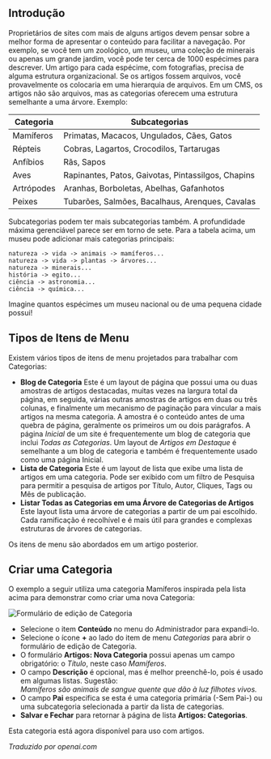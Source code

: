 <!-- Filename: J4.x:Getting_Started:_Adding_a_Category / Display title: Adicionando uma Categoria -->

## Introdução

Proprietários de sites com mais de alguns artigos devem pensar sobre a melhor forma de apresentar o conteúdo para facilitar a navegação. Por exemplo, se você tem um zoológico, um museu, uma coleção de minerais ou apenas um grande jardim, você pode ter cerca de 1000 espécimes para descrever. Um artigo para cada espécime, com fotografias, precisa de alguma estrutura organizacional. Se os artigos fossem arquivos, você provavelmente os colocaria em uma hierarquia de arquivos. Em um CMS, os artigos não são arquivos, mas as categorias oferecem uma estrutura semelhante a uma árvore. Exemplo:

| Categoria   | Subcategorias                         |
|-------------|---------------------------------------|
| Mamíferos   | Primatas, Macacos, Ungulados, Cães, Gatos |
| Répteis     | Cobras, Lagartos, Crocodilos, Tartarugas |
| Anfíbios    | Rãs, Sapos                           |
| Aves        | Rapinantes, Patos, Gaivotas, Pintassilgos, Chapins |
| Artrópodes  | Aranhas, Borboletas, Abelhas, Gafanhotos |
| Peixes      | Tubarões, Salmões, Bacalhaus, Arenques, Cavalas |

Subcategorias podem ter mais subcategorias também. A profundidade máxima gerenciável parece ser em torno de sete. Para a tabela acima, um museu pode adicionar mais categorias principais:

```text
natureza -> vida -> animais -> mamíferos...
natureza -> vida -> plantas -> árvores...
natureza -> minerais...
história -> egito...
ciência -> astronomia...
ciência -> química...
```

Imagine quantos espécimes um museu nacional ou de uma pequena cidade possui!

## Tipos de Itens de Menu

Existem vários tipos de itens de menu projetados para trabalhar com Categorias:

- **Blog de Categoria** Este é um layout de página que possui uma ou duas
  amostras de artigos destacadas, muitas vezes na largura total da página, em seguida,
  várias outras amostras de artigos em duas ou três colunas, e finalmente um 
  mecanismo de paginação para vincular a mais artigos na mesma categoria. 
  A amostra é o conteúdo antes de uma quebra de página, geralmente os 
  primeiros um ou dois parágrafos. A página *Inicial* de um site é 
  frequentemente um blog de categoria que inclui *Todas as Categorias*. Um 
  layout de *Artigos em Destaque* é semelhante a um blog de categoria e também 
  é frequentemente usado como uma página Inicial.
- **Lista de Categoria** Este é um layout de lista que exibe uma lista de 
  artigos em uma categoria. Pode ser exibido com um filtro de Pesquisa para 
  permitir a pesquisa de artigos por Título, Autor, Cliques, Tags ou Mês de publicação.
- **Listar Todas as Categorias em uma Árvore de Categorias de Artigos** Este layout lista uma 
  árvore de categorias a partir de um pai escolhido. Cada ramificação é recolhível e 
  é mais útil para grandes e complexas estruturas de árvores de categorias.

Os itens de menu são abordados em um artigo posterior.

## Criar uma Categoria

O exemplo a seguir utiliza uma categoria Mamíferos inspirada pela lista acima para demonstrar como criar uma nova Categoria:

![Formulário de edição de Categoria](../../../en/images/getting-started/article-category-edit.png)

- Selecione o item **Conteúdo** no menu do Administrador para expandi-lo.
- Selecione o ícone **+** ao lado do item de menu *Categorias* para abrir o formulário de edição de Categoria.
- O formulário **Artigos: Nova Categoria** possui apenas um campo obrigatório: o *Título*, neste caso *Mamíferos*.
- O campo **Descrição** é opcional, mas é melhor preenchê-lo, pois é usado em algumas listas. Sugestão:<br>
  *Mamíferos são animais de sangue quente que dão à luz filhotes vivos.*
- O campo **Pai** especifica se esta é uma categoria primária (-Sem Pai-) ou uma subcategoria selecionada a partir da lista de categorias.
- **Salvar e Fechar** para retornar à página de lista **Artigos: Categorias**.

Esta categoria está agora disponível para uso com artigos.

*Traduzido por openai.com*


